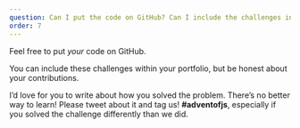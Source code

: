 ```yaml
---
question: Can I put the code on GitHub? Can I include the challenges in my portfolio? Can I blog about this?
order: 7
---
```


Feel free to put _your_ code on GitHub.

You can include these challenges within your portfolio, but be honest about your contributions.

I’d love for you to write about how you solved the problem. There’s no better way to learn! Please tweet about it and tag us! **#adventofjs**, especially if you solved the challenge differently than we did.

